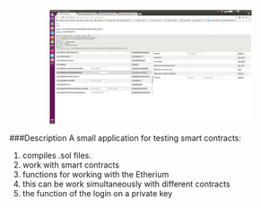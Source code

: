 <p align="center"><img src="pics/pic.png" width="360"></p>

###Description
A small application for testing smart contracts:
1) compiles .sol files.
2) work with smart contracts
3) functions for working with the Etherium
4) this can be work simultaneously with different contracts
5) the function of the login on a private key
